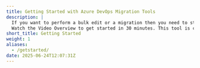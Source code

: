 ```yaml
---
title: Getting Started with Azure DevOps Migration Tools
description: |
  If you want to perform a bulk edit or a migration then you need to start here. This tool has been tested on updating from 100 to 250,000 work items by its users.
  Watch the Video Overview to get started in 30 minutes. This tool is complicated and it's not always easy to discover what you need to do.
short_title: Getting Started
weight: 1
aliases:
  - /getstarted/
date: 2025-06-24T12:07:31Z
---
```

